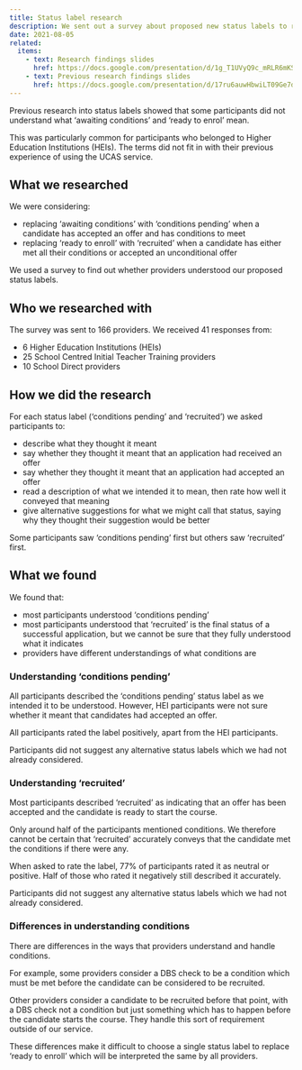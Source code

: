 ```yaml
---
title: Status label research
description: We sent out a survey about proposed new status labels to replace ‘awaiting conditions’ and ‘ready to enrol’
date: 2021-08-05
related:
  items:
    - text: Research findings slides
      href: https://docs.google.com/presentation/d/1g_T1UVyQ9c_mRLR6mKSYNr-FSBmmiQAYrWyVmOqgwFM/edit
    - text: Previous research findings slides
      href: https://docs.google.com/presentation/d/17ru6auwHbwiLT09Ge7dMrSUGEJ2jqHAxKsPisbjp4f0/edit
---
```


Previous research into status labels showed that some participants did not understand what ‘awaiting conditions’ and ‘ready to enrol’ mean.

This was particularly common for participants who belonged to Higher Education Institutions (HEIs). The terms did not fit in with their previous experience of using the UCAS service.

## What we researched

We were considering:

- replacing ‘awaiting conditions’ with ‘conditions pending’ when a candidate has accepted an offer and has conditions to meet
- replacing ‘ready to enroll’ with ‘recruited’ when a candidate has either met all their conditions or accepted an unconditional offer

We used a survey to find out whether providers understood our proposed status labels.

## Who we researched with

The survey was sent to 166 providers. We received 41 responses from:

- 6 Higher Education Institutions (HEIs)
- 25 School Centred Initial Teacher Training providers
- 10 School Direct providers

## How we did the research

For each status label (‘conditions pending’ and ‘recruited’) we asked participants to:

- describe what they thought it meant
- say whether they thought it meant that an application had received an offer
- say whether they thought it meant that an application had accepted an offer
- read a description of what we intended it to mean, then rate how well it conveyed that meaning
- give alternative suggestions for what we might call that status, saying why they thought their suggestion would be better

Some participants saw ‘conditions pending’ first but others saw ‘recruited’ first.

## What we found

We found that:

- most participants understood ‘conditions pending’ 
- most participants understood that ‘recruited’ is the final status of a successful application, but we cannot be sure that they fully understood what it indicates
- providers have different understandings of what conditions are

### Understanding ‘conditions pending’

All participants described the ‘conditions pending’ status label as we intended it to be understood. However, HEI participants were not sure whether it meant that candidates had accepted an offer.

All participants rated the label positively, apart from the HEI participants.

Participants did not suggest any alternative status labels which we had not already considered.

### Understanding ‘recruited’

Most participants described ‘recruited’ as indicating that an offer has been accepted and the candidate is ready to start the course. 

Only around half of the participants mentioned conditions. We therefore cannot be certain that ‘recruited’ accurately conveys that the candidate met the conditions if there were any.

When asked to rate the label, 77% of participants rated it as neutral or positive. Half of those who rated it negatively still described it accurately.

Participants did not suggest any alternative status labels which we had not already considered.

### Differences in understanding conditions

There are differences in the ways that providers understand and handle conditions.

For example, some providers consider a DBS check to be a condition which must be met before the candidate can be considered to be recruited. 

Other providers consider a candidate to be recruited before that point, with a DBS check not a condition but just something which has to happen before the candidate starts the course. They handle this sort of requirement outside of our service.

These differences make it difficult to choose a single status label to replace ‘ready to enroll’ which will be interpreted the same by all providers.

